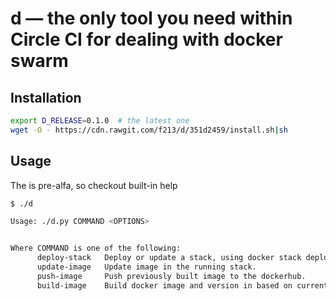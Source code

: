 # d — the only tool you need within Circle CI for dealing with docker swarm

## Installation

```sh
export D_RELEASE=0.1.0  # the latest one
wget -O - https://cdn.rawgit.com/f213/d/351d2459/install.sh|sh
```

## Usage

The is pre-alfa, so checkout built-in help
```sh
$ ./d

Usage: ./d.py COMMAND <OPTIONS>


Where COMMAND is one of the following:
      deploy-stack 	 Deploy or update a stack, using docker stack deploy.
      update-image 	 Update image in the running stack.
      push-image 	 Push previously built image to the dockerhub.
      build-image 	 Build docker image and version in based on current HEAD commit.
```
